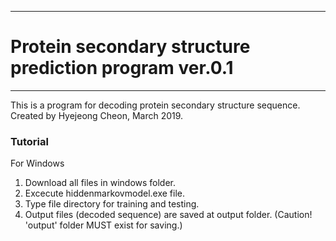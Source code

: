 ***********************************************************
# Protein secondary structure prediction program ver.0.1 
*********************************************************** 
This is a program for decoding protein secondary structure sequence.
Created by Hyejeong Cheon, March 2019.

### Tutorial
For Windows
1. Download all files in windows folder. 
2. Excecute hiddenmarkovmodel.exe file. 
3. Type file directory for training and testing.
4. Output files (decoded sequence) are saved at output folder.
(Caution! 'output' folder MUST exist for saving.)
